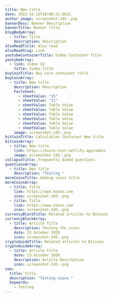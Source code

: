 ```yaml
---
title: New title
date: 2022-12-12T10:08:21.962Z
author_image: screenshot-245-.png
bannerDesc: Banner Description
bannerTitle: Banner Title
blogBodyArray:
  - title: Title
    description: Description
alsoReadTitle: Also read
alsoReadSlug: Link
youtubeContainerTitle: Video Container Title
youtubeArray:
  - link: Video Id
    title: Video Title
buyCoinTitle: Buy coin container title
buyCoinArray:
  - title: New title
    description: Description
    Factsheet:
      - sheetValue: "15"
      - sheetValue: "21"
      - sheetValue: Table Value
      - sheetValue: Table Value
      - sheetValue: Table Value
      - sheetValue: Table Value
      - sheetValue: Table Value
      - sheetValue: Table Value
    image: screenshot-245-.png
bitCoinTitle: Calculation Container New title
bitcoinArray:
  - title: New title
    link: https://koinx-test.netlify.app/admin
    image: screenshot-245-.png
collapseTitle: Frequently Asked questions
questionsArray:
  - title: New title
    description: "Testing "
moreCoinsTitle: Adding coins title
moreCoinsArray:
  - title: Title
    link: https://www.koinx.com
    icon: screenshot-245-.png
  - title: Title
    link: https://www.koinx.com
    icon: screenshot-245-.png
currencyBlockTitle: Related articles to Bitcoin
currencyBlockArray:
  - title: Article Title
    description: Testing the coinx
    date: 23 October 2020
    icon: screenshot-245-.png
cryptoGuideTitle: Related articles to Bitcoin
cryptoGuideArray:
  - title: Article Title
    date: 23 October 2020
    description: Article Description
    icon: screenshot-245-.png
seo:
  title: Title
  description: "Testing coinx "
  keywords:
    - Testing
---
```

